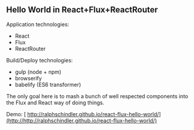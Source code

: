 Hello World in React+Flux+ReactRouter
-------------------------------------

Application technologies:

- React
- Flux
- ReactRouter

Build/Deploy technologies:

- gulp (node + npm)
- browserify
- babelify (ES6 transformer)

The only goal here is to mash a bunch of well respected components
into the Flux and React way of doing things.

Demo: [ http://ralphschindler.github.io/react-flux-hello-world/](http://http://ralphschindler.github.io/react-flux-hello-world/)